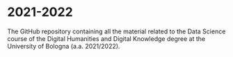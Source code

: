 # 2021-2022
The GitHub repository containing all the material related to the Data Science course of the Digital Humanities and Digital Knowledge degree at the University of Bologna (a.a. 2021/2022).
